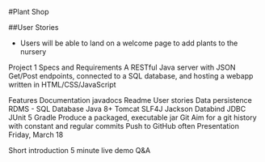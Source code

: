 #Plant Shop

##User Stories
- Users will be able to land on a welcome page to add plants to the nursery

Project 1 Specs and Requirements
A RESTful Java server with JSON Get/Post endpoints, connected to a SQL database, and hosting a webapp written in HTML/CSS/JavaScript

Features
Documentation
javadocs
Readme
User stories
Data persistence
RDMS - SQL Database
Java 8+
Tomcat
SLF4J
Jackson Databind
JDBC
JUnit 5
Gradle
Produce a packaged, executable jar
Git
Aim for a git history with constant and regular commits
Push to GitHub often
Presentation
Friday, March 18

Short introduction
5 minute live demo
Q&A

